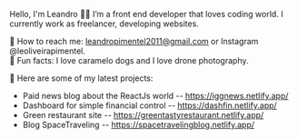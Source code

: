 Hello, I'm Leandro 🤸‍♂️
I’m a front end developer that loves coding world. I currently work as freelancer, developing websites. <br />

📝 How to reach me: leandropimentel2011@gmail.com or Instagram @leoliveirapimentel. <br />
🦩 Fun facts: I love caramelo dogs and I love drone photography. <be />

🧶 Here are some of my latest projects: <br />

- Paid news blog about the ReactJs world -- https://iggnews.netlify.app/ <br />
- Dashboard for simple financial control -- https://dashfin.netlify.app/ <br />
- Green restaurant site -- https://greentastyrestaurant.netlify.app/ <br />
- Blog SpaceTraveling -- https://spacetravelingblog.netlify.app/ <br />
